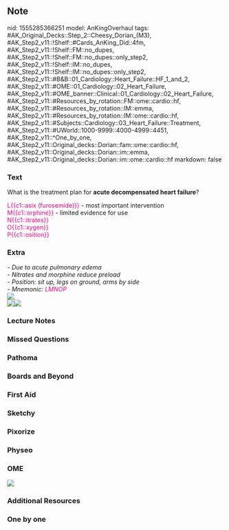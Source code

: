 ## Note
nid: 1555285366251
model: AnKingOverhaul
tags: #AK_Original_Decks::Step_2::Cheesy_Dorian_(M3), #AK_Step2_v11::!Shelf::#Cards_AnKing_Did::4fm, #AK_Step2_v11::!Shelf::FM::no_dupes, #AK_Step2_v11::!Shelf::FM::no_dupes::only_step2, #AK_Step2_v11::!Shelf::IM::no_dupes, #AK_Step2_v11::!Shelf::IM::no_dupes::only_step2, #AK_Step2_v11::#B&B::01_Cardiology::Heart_Failure::HF_1_and_2, #AK_Step2_v11::#OME::01_Cardiology::02_Heart_Failure, #AK_Step2_v11::#OME_banner::Clinical::01_Cardiology::02_Heart_Failure, #AK_Step2_v11::#Resources_by_rotation::FM::ome::cardio::hf, #AK_Step2_v11::#Resources_by_rotation::IM::emma, #AK_Step2_v11::#Resources_by_rotation::IM::ome::cardio::hf, #AK_Step2_v11::#Subjects::Cardiology::03_Heart_Failure::Treatment, #AK_Step2_v11::#UWorld::1000-9999::4000-4999::4451, #AK_Step2_v11::^One_by_one, #AK_Step2_v11::Original_decks::Dorian::fam::ome::cardio::hf, #AK_Step2_v11::Original_decks::Dorian::im::emma, #AK_Step2_v11::Original_decks::Dorian::im::ome::cardio::hf
markdown: false

### Text
What is the treatment plan for <b>acute decompensated heart
failure</b>?
<div>
  <font color="#FC0280">L{{c1::asix (furosemide)}}</font> - most
  important intervention
</div>
<div>
  <font color="#FC0280">M{{c1::orphine}}</font> - limited evidence
  for use
</div>
<div>
  <font color="#FC0280">N{{c1::itrates}}</font>
</div>
<div>
  <font color="#FC0280">O{{c1::xygen}}</font>
</div>
<div>
  <font color="#FC0280">P{{c1::osition}}</font>
</div>

### Extra
<div>
  <i>- Due to acute pulmonary edema</i>
  <div>
    <i>- Nitrates and morphine reduce preload</i>
  </div>
  <div>
    <i>- Position: sit up, legs on ground, arms by side</i>
  </div>
  <div>
    <i>- Mnemonic: <font color="#FC0280">LMNOP</font></i>
  </div>
</div>
<div>
  <div>
    <i><img src="paste-1366383715680257.jpg"></i>
  </div>
</div>
<div>
  <i><img src="paste-99815039959041.jpg"><img src=
  "paste-101756365176833_1505754167063.jpg"></i>
</div>

### Lecture Notes


### Missed Questions


### Pathoma


### Boards and Beyond


### First Aid


### Sketchy


### Pixorize


### Physeo


### OME
<div class="ome-widget">
  <a href=
  "https://onlinemeded.org/spa/cardiology/heart-failure/acquire?ref=anki">
  <img src="_OME_AnkiFlashcards_Lesson_6.png"></a>
</div>

### Additional Resources


### One by one

